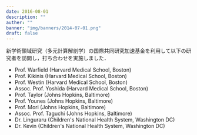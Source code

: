 ```yaml
---
date: 2016-08-01
description: ""
auther: ""
banner: "img/banners/2014-07-01.png"
draft: false
---
```

新学術領域研究（多元計算解剖学）の国際共同研究加速基金を利用して以下の研究者を訪問し，打ち合わせを実施しました．

- Prof. Warfield (Harvard Medical School, Boston)
- Prof. Kikinis (Harvard Medical School, Boston)
- Prof. Westin (Harvard Medical School, Boston)
- Assoc. Prof. Yoshida (Harvard Medical School, Boston)
- Prof. Taylor (Johns Hopkins, Baltimore)
- Prof. Younes (Johns Hopkins, Baltimore)
- Prof. Mori (Johns Hopkins, Baltimore)
- Assoc. Prof. Taguchi (Johns Hopkins, Baltimore)
- Dr. Linguraru (Children's National Health System, Washington DC)
- Dr. Kevin (Children's National Health System, Washington DC)
